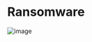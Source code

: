 # Ransomware
![image](https://github.com/user-attachments/assets/b4a8a659-0740-4ee9-9bf6-b664da382071)

